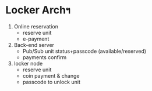 # Locker Archฯ

1. Online reservation
    - reserve unit
    - e-payment
2. Back-end server
    - Pub/Sub unit status+passcode (available/reserved)
    - payments confirm
3. locker node
    - reserve unit
    - coin payment & change
    - passcode to unlock unit